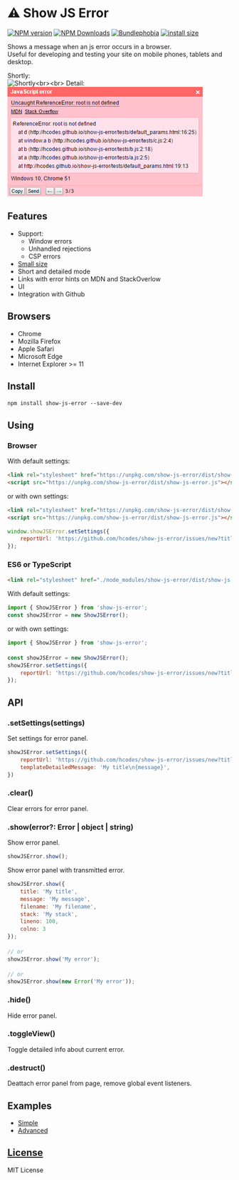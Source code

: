 ⚠️ Show JS Error
=============

[![NPM version](https://img.shields.io/npm/v/show-js-error.svg)](https://www.npmjs.com/package/show-js-error)
[![NPM Downloads](https://img.shields.io/npm/dm/show-js-error.svg?style=flat)](https://www.npmjs.org/package/show-js-error)
[![Bundlephobia](https://badgen.net/bundlephobia/minzip/show-js-error)](https://bundlephobia.com/package/show-js-error)
[![install size](https://packagephobia.com/badge?p=show-js-error)](https://packagephobia.com/result?p=show-js-error)

Shows a message when an js error occurs in a browser.<br>
Useful for developing and testing your site on mobile phones, tablets and desktop.

Shortly:<br>![Shortly](https://raw.githubusercontent.com/hcodes/show-js-error/master/images/simple.png?)<br><br>
Detail:<br>![Detail](https://raw.githubusercontent.com/hcodes/show-js-error/master/images/detailed.png?)

## Features
- Support:
    - Window errors
    - Unhandled rejections
    - CSP errors
- [Small size](https://bundlephobia.com/package/show-js-error)
- Short and detailed mode
- Links with error hints on MDN and StackOverlow
- UI
- Integration with Github

## Browsers
- Chrome
- Mozilla Firefox
- Apple Safari
- Microsoft Edge
- Internet Explorer >= 11

## Install
```
npm install show-js-error --save-dev
```

## Using

### Browser
With default settings:
```html
<link rel="stylesheet" href="https://unpkg.com/show-js-error/dist/show-js-error.css" />
<script src="https://unpkg.com/show-js-error/dist/show-js-error.js"></script>
```
or with own settings:
```html
<link rel="stylesheet" href="https://unpkg.com/show-js-error/dist/show-js-error.css" />
<script src="https://unpkg.com/show-js-error/dist/show-js-error.js"></script>
```
```js
window.showJSError.setSettings({
    reportUrl: 'https://github.com/hcodes/show-js-error/issues/new?title={title}&body={body}'
});
```

### ES6 or TypeScript
```html
<link rel="stylesheet" href="./node_modules/show-js-error/dist/show-js-error.css" />
```

With default settings:
```js
import { ShowJSError } from 'show-js-error';
const showJSError = new ShowJSError();
```
or with own settings:
```js
import { ShowJSError } from 'show-js-error';

const showJSError = new ShowJSError();
showJSError.setSettings({
    reportUrl: 'https://github.com/hcodes/show-js-error/issues/new?title={title}&body={body}'
});
```

## API

### .setSettings(settings)
Set settings for error panel.

```js
showJSError.setSettings({
    reportUrl: 'https://github.com/hcodes/show-js-error/issues/new?title={title}&body={body}', // Default: ""
    templateDetailedMessage: 'My title\n{message}',
})
```

### .clear()
Clear errors for error panel.

### .show(error?: Error | object | string)
Show error panel.

```js
showJSError.show();
```

Show error panel with transmitted error.
```js
showJSError.show({
    title: 'My title',
    message: 'My message',
    filename: 'My filename',
    stack: 'My stack',
    lineno: 100,
    colno: 3
});

// or
showJSError.show('My error');

// or
showJSError.show(new Error('My error'));
```

### .hide()
Hide error panel.

### .toggleView()
Toggle detailed info about current error.

### .destruct()
Deattach error panel from page, remove global event listeners.

## Examples
- [Simple](http://hcodes.github.io/show-js-error/tests/many.html)
- [Advanced](http://hcodes.github.io/show-js-error/tests/index.html)

## [License](https://github.com/hcodes/show-js-error/blob/master/LICENSE)
MIT License
